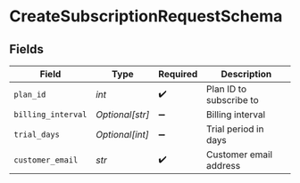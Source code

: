 # CreateSubscriptionRequestSchema


## Fields

| Field                   | Type                    | Required                | Description             |
| ----------------------- | ----------------------- | ----------------------- | ----------------------- |
| `plan_id`               | *int*                   | :heavy_check_mark:      | Plan ID to subscribe to |
| `billing_interval`      | *Optional[str]*         | :heavy_minus_sign:      | Billing interval        |
| `trial_days`            | *Optional[int]*         | :heavy_minus_sign:      | Trial period in days    |
| `customer_email`        | *str*                   | :heavy_check_mark:      | Customer email address  |